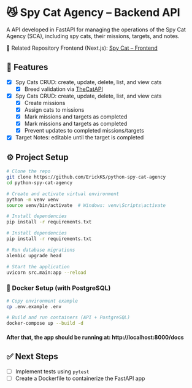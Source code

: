 # 😼 Spy Cat Agency – Backend API

A API developed in FastAPI for managing the operations of the Spy Cat Agency (SCA), including spy cats, their missions, targets, and notes.

🔗 Related Repository
Frontend (Next.js): [Spy Cat – Frontend](https://github.com/ErickKS/nestjs-spy-cat-agency)

## 🚀 Features

- [X] Spy Cats CRUD: create, update, delete, list, and view cats
    - [X] Breed validation via [TheCatAPI](https://thecatapi.com)
- [X] Spy Cats CRUD: create, update, delete, list, and view cats
  - [X] Create missions
  - [X] Assign cats to missions
  - [X] Mark missions and targets as completed
  - [X] Mark missions and targets as completed
  - [X] Prevent updates to completed missions/targets
- [X] Target Notes: editable until the target is completed

## ⚙️ Project Setup

```bash
# Clone the repo
git clone https://github.com/ErickKS/python-spy-cat-agency
cd python-spy-cat-agency
```

```bash
# Create and activate virtual environment
python -m venv venv
source venv/bin/activate  # Windows: venv\Scripts\activate
```

```bash
# Install dependencies
pip install -r requirements.txt
```

```bash
# Install dependencies
pip install -r requirements.txt
```

```bash
# Run database migrations
alembic upgrade head
```

```bash
# Start the application
uvicorn src.main:app --reload
```

### 🐳 Docker Setup (with PostgreSQL)

```bash
# Copy environment example
cp .env.example .env
```

```bash
# Build and run containers (API + PostgreSQL)
docker-compose up --build -d
```

#### After that, the app should be running at: http://localhost:8000/docs

## ✅ Next Steps

- [ ] Implement tests using `pytest`
- [ ] Create a Dockerfile to containerize the FastAPI app